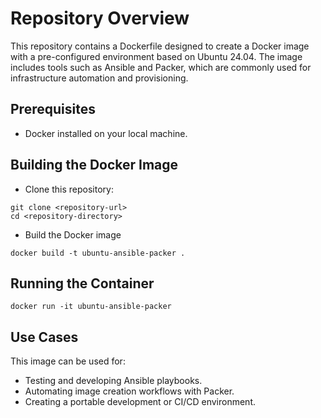# Repository Overview

This repository contains a Dockerfile designed to create a Docker image with a pre-configured environment based on Ubuntu 24.04. The image includes tools such as Ansible and Packer, which are commonly used for infrastructure automation and provisioning.

## Prerequisites

- Docker installed on your local machine.

## Building the Docker Image

- Clone this repository:
 
`git clone <repository-url>`   
`cd <repository-directory>`
- Build the Docker image

`docker build -t ubuntu-ansible-packer .`

## Running the Container

`docker run -it ubuntu-ansible-packer`  
## Use Cases
This image can be used for:
- Testing and developing Ansible playbooks.
- Automating image creation workflows with Packer.
- Creating a portable development or CI/CD environment.

